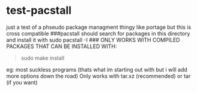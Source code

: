 # test-pacstall
just a test of a phseudo package managment thingy like portage but this is cross compatible
###pacstall should search for packages in this directory and install it with sudo pacstall -I <package>###
ONLY WORKS WITH COMPILED PACKAGES THAT CAN BE INSTALLED WITH:
  
  >sudo make install
  
  eg: most suckless programs (thats what im starting out with but i will add more options down the road)
Only works with tar.xz (recommended) or tar (if you want)
